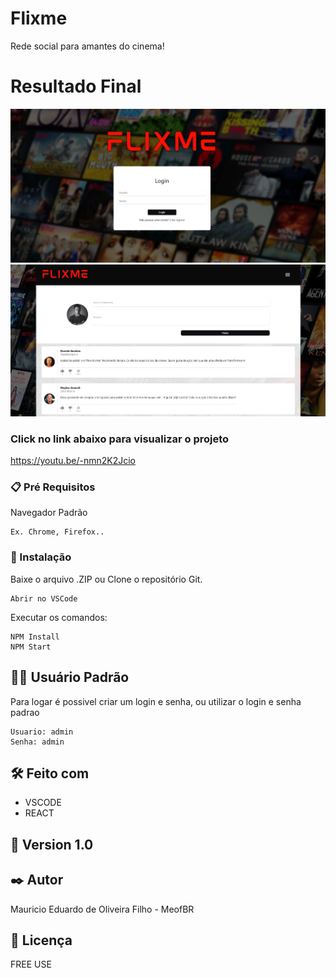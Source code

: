 # Flixme 

Rede social para amantes do cinema!

# Resultado Final
![Click to see the project](https://raw.githubusercontent.com/MeofBR/FlixMe/master/preview_login.jpg)
![Click to see the project](https://raw.githubusercontent.com/MeofBR/FlixMe/master/preview_feed.jpg)

### Click no link abaixo para visualizar o projeto

https://youtu.be/-nmn2K2Jcio

### 📋 Pré Requisitos

Navegador Padrão

```
Ex. Chrome, Firefox..
```

### 🔧 Instalação

Baixe o arquivo .ZIP ou Clone o repositório Git.

```
Abrir no VSCode
```

Executar os comandos:

```
NPM Install
NPM Start
```
## 🧑‍💻 Usuário Padrão

Para logar é possivel criar um login e senha, ou utilizar o login e senha padrao

```
Usuario: admin
Senha: admin
```

## 🛠️ Feito com

* VSCODE
* REACT



## 📌 Version 1.0


## ✒️ Autor

Mauricio Eduardo de Oliveira Filho - MeofBR



## 📄 Licença

FREE USE


